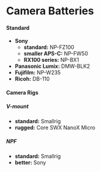 # Camera Batteries

#### Standard

- **Sony**
	- **standard:** NP-FZ100
	- **smaller APS-C:** NP-FW50
	- **RX100 series:** NP-BX1
- **Panasonic Lumix:** DMW-BLK2
- **Fujifilm:** NP-W235
- **Ricoh:** DB-110

#### Camera Rigs

##### V-mount

- **standard:** Smallrig
- **rugged:** Core SWX NanoX Micro

##### NPF

- **standard:** Smallrig
- **better:** Sony
